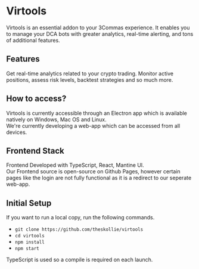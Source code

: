 # Virtools 
Virtools is an essential addon to your 3Commas experience. It enables you to manage your DCA bots with greater analytics, real-time alerting, and tons of additional features.

## Features
Get real-time analytics related to your crypto trading. Monitor active positions, assess risk levels, backtest strategies and so much more.

## How to access?
Virtools is currently accessible through an Electron app which is available natively on Windows, Mac OS and Linux.  
We're currently developing a web-app which can be accessed from all devices.

## Frontend Stack
Frontend Developed with TypeScript, React, Mantine UI.  
Our Frontend source is open-source on Github Pages, however certain pages like the login are not fully functional as it is a redirect to our seperate web-app.

## Initial Setup
If you want to run a local copy, run the following commands.
- `git clone https://github.com/theskollie/virtools`
- `cd virtools`
- `npm install`
- `npm start`

TypeScript is used so a compile is required on each launch.